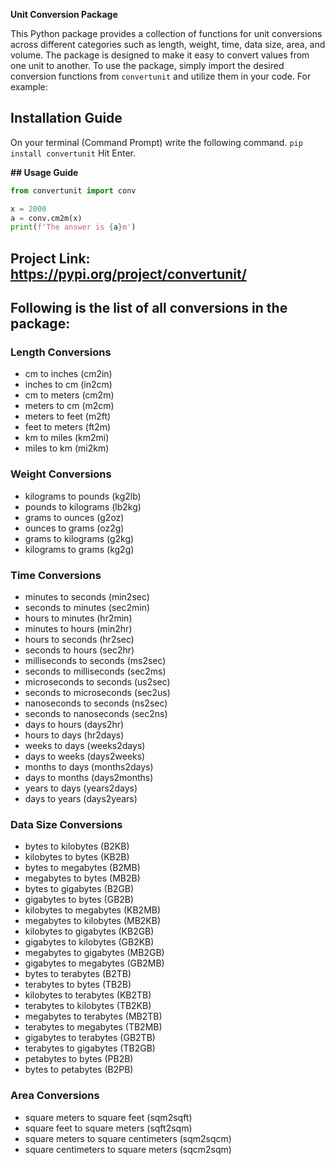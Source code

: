 **Unit Conversion Package**

This Python package provides a collection of functions for unit conversions across different categories such as length, weight, time, data size, area, and volume. The package is designed to make it easy to convert values from one unit to another. To use the package, simply import the desired conversion functions from `convertunit` and utilize them in your code. For example:

## Installation Guide

On your terminal (Command Prompt) write the following command. 
`pip install convertunit`
Hit Enter.

**## Usage Guide**

```python
from convertunit import conv

x = 2000
a = conv.cm2m(x)
print(f'The answer is {a}m')
```

## Project Link: https://pypi.org/project/convertunit/

## Following is the list of all conversions in the package:

### Length Conversions
*  cm to inches (cm2in)
*  inches to cm (in2cm)
*  cm to meters (cm2m)
*  meters to cm (m2cm)
*  meters to feet (m2ft)
*  feet to meters (ft2m)
*  km to miles (km2mi)
*  miles to km (mi2km)

### Weight Conversions
*  kilograms to pounds (kg2lb)
*  pounds to kilograms (lb2kg)
*  grams to ounces (g2oz)
*  ounces to grams (oz2g)
*  grams to kilograms (g2kg)
*  kilograms to grams (kg2g)

### Time Conversions
*  minutes to seconds (min2sec)
*  seconds to minutes (sec2min)
*  hours to minutes (hr2min)
*  minutes to hours (min2hr)
*  hours to seconds (hr2sec)
*  seconds to hours (sec2hr)
*  milliseconds to seconds (ms2sec)
*  seconds to milliseconds (sec2ms)
*  microseconds to seconds (us2sec)
*  seconds to microseconds (sec2us)
*  nanoseconds to seconds (ns2sec)
*  seconds to nanoseconds (sec2ns)
*  days to hours (days2hr)
*  hours to days (hr2days)
*  weeks to days (weeks2days)
*  days to weeks (days2weeks)
*  months to days (months2days)
*  days to months (days2months)
*  years to days (years2days)
*  days to years (days2years)

### Data Size Conversions
*  bytes to kilobytes (B2KB)
*  kilobytes to bytes (KB2B)
*  bytes to megabytes (B2MB)
*  megabytes to bytes (MB2B)
*  bytes to gigabytes (B2GB)
*  gigabytes to bytes (GB2B)
*  kilobytes to megabytes (KB2MB)
*  megabytes to kilobytes (MB2KB)
*  kilobytes to gigabytes (KB2GB)
*  gigabytes to kilobytes (GB2KB)
*  megabytes to gigabytes (MB2GB)
*  gigabytes to megabytes (GB2MB)
*  bytes to terabytes (B2TB)
*  terabytes to bytes (TB2B)
*  kilobytes to terabytes (KB2TB)
*  terabytes to kilobytes (TB2KB)
*  megabytes to terabytes (MB2TB)
*  terabytes to megabytes (TB2MB)
*  gigabytes to terabytes (GB2TB)
*  terabytes to gigabytes (TB2GB)
*  petabytes to bytes (PB2B)
*  bytes to petabytes (B2PB)

### Area Conversions
*  square meters to square feet (sqm2sqft)
*  square feet to square meters (sqft2sqm)
*  square meters to square centimeters (sqm2sqcm)
*  square centimeters to square meters (sqcm2sqm)


